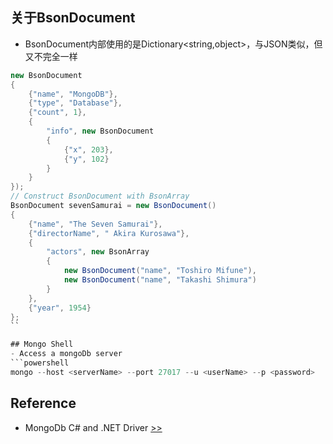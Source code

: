 ## 关于BsonDocument
- BsonDocument内部使用的是Dictionary<string,object>，与JSON类似，但又不完全一样
```c#
new BsonDocument
{
    {"name", "MongoDB"},
    {"type", "Database"},
    {"count", 1},
    {
        "info", new BsonDocument
        {
            {"x", 203},
            {"y", 102}
        }
    }
});
// Construct BsonDocument with BsonArray
BsonDocument sevenSamurai = new BsonDocument()
{
    {"name", "The Seven Samurai"},
    {"directorName", " Akira Kurosawa"},
    {
        "actors", new BsonArray
        {
            new BsonDocument("name", "Toshiro Mifune"),
            new BsonDocument("name", "Takashi Shimura")
        }
    },
    {"year", 1954}
};
``

## Mongo Shell
- Access a mongoDb server
```powershell
mongo --host <serverName> --port 27017 --u <userName> --p <password>
```
## Reference
- MongoDb C# and .NET Driver [>>](https://docs.mongodb.com/drivers/csharp/)